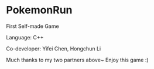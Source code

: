 # PokemonRun
First Self-made Game

Language: C++

Co-developer: Yifei Chen, Hongchun Li

Much thanks to my two partners above~
Enjoy this game :)
